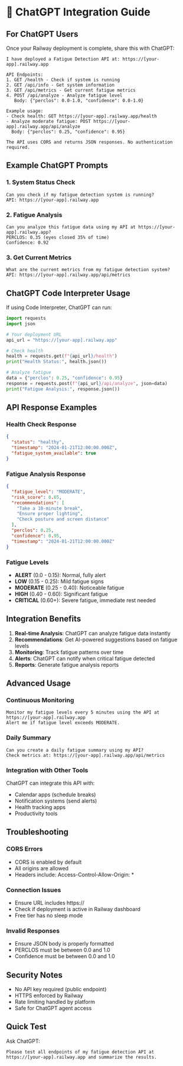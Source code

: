 # 🤖 ChatGPT Integration Guide

## For ChatGPT Users

Once your Railway deployment is complete, share this with ChatGPT:

```
I have deployed a Fatigue Detection API at: https://[your-app].railway.app

API Endpoints:
1. GET /health - Check if system is running
2. GET /api/info - Get system information  
3. GET /api/metrics - Get current fatigue metrics
4. POST /api/analyze - Analyze fatigue level
   Body: {"perclos": 0.0-1.0, "confidence": 0.0-1.0}

Example usage:
- Check health: GET https://[your-app].railway.app/health
- Analyze moderate fatigue: POST https://[your-app].railway.app/api/analyze
  Body: {"perclos": 0.25, "confidence": 0.95}

The API uses CORS and returns JSON responses. No authentication required.
```

## Example ChatGPT Prompts

### 1. System Status Check
```
Can you check if my fatigue detection system is running? 
API: https://[your-app].railway.app
```

### 2. Fatigue Analysis
```
Can you analyze this fatigue data using my API at https://[your-app].railway.app?
PERCLOS: 0.35 (eyes closed 35% of time)
Confidence: 0.92
```

### 3. Get Current Metrics
```
What are the current metrics from my fatigue detection system?
API: https://[your-app].railway.app/api/metrics
```

## ChatGPT Code Interpreter Usage

If using Code Interpreter, ChatGPT can run:

```python
import requests
import json

# Your deployment URL
api_url = "https://[your-app].railway.app"

# Check health
health = requests.get(f"{api_url}/health")
print("Health Status:", health.json())

# Analyze fatigue
data = {"perclos": 0.25, "confidence": 0.95}
response = requests.post(f"{api_url}/api/analyze", json=data)
print("Fatigue Analysis:", response.json())
```

## API Response Examples

### Health Check Response
```json
{
  "status": "healthy",
  "timestamp": "2024-01-21T12:00:00.000Z",
  "fatigue_system_available": true
}
```

### Fatigue Analysis Response
```json
{
  "fatigue_level": "MODERATE",
  "risk_score": 0.65,
  "recommendations": [
    "Take a 10-minute break",
    "Ensure proper lighting",
    "Check posture and screen distance"
  ],
  "perclos": 0.25,
  "confidence": 0.95,
  "timestamp": "2024-01-21T12:00:00.000Z"
}
```

### Fatigue Levels
- **ALERT** (0.0 - 0.15): Normal, fully alert
- **LOW** (0.15 - 0.25): Mild fatigue signs
- **MODERATE** (0.25 - 0.40): Noticeable fatigue
- **HIGH** (0.40 - 0.60): Significant fatigue
- **CRITICAL** (0.60+): Severe fatigue, immediate rest needed

## Integration Benefits

1. **Real-time Analysis**: ChatGPT can analyze fatigue data instantly
2. **Recommendations**: Get AI-powered suggestions based on fatigue levels
3. **Monitoring**: Track fatigue patterns over time
4. **Alerts**: ChatGPT can notify when critical fatigue detected
5. **Reports**: Generate fatigue analysis reports

## Advanced Usage

### Continuous Monitoring
```
Monitor my fatigue levels every 5 minutes using the API at https://[your-app].railway.app
Alert me if fatigue level exceeds MODERATE.
```

### Daily Summary
```
Can you create a daily fatigue summary using my API?
Check metrics at: https://[your-app].railway.app/api/metrics
```

### Integration with Other Tools
ChatGPT can integrate this API with:
- Calendar apps (schedule breaks)
- Notification systems (send alerts)
- Health tracking apps
- Productivity tools

## Troubleshooting

### CORS Errors
- CORS is enabled by default
- All origins are allowed
- Headers include: Access-Control-Allow-Origin: *

### Connection Issues
- Ensure URL includes https://
- Check if deployment is active in Railway dashboard
- Free tier has no sleep mode

### Invalid Responses
- Ensure JSON body is properly formatted
- PERCLOS must be between 0.0 and 1.0
- Confidence must be between 0.0 and 1.0

## Security Notes

- No API key required (public endpoint)
- HTTPS enforced by Railway
- Rate limiting handled by platform
- Safe for ChatGPT agent access

## Quick Test

Ask ChatGPT:
```
Please test all endpoints of my fatigue detection API at https://[your-app].railway.app and summarize the results.
```